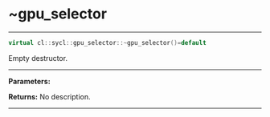 # ~gpu_selector

---

```cpp
virtual cl::sycl::gpu_selector::~gpu_selector()=default
```


Empty destructor. 


---
**Parameters:**

**Returns:** No description.

---
